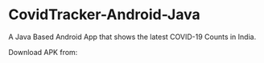 <!-- Copyright © 2020 Rishabh Rao. -->
<!-- All Rights Reserved. -->

# CovidTracker-Android-Java
A Java Based Android App that shows the latest COVID-19 Counts in India.

Download APK from: 
